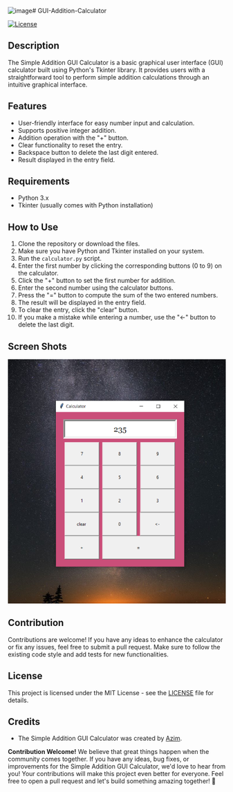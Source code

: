 ![image](https://github.com/azim-qadri/GUI-Addition-Calculator/assets/50347784/02da0e34-a260-4e72-be54-be5fd75bd5bc)# GUI-Addition-Calculator

[![License](https://img.shields.io/badge/license-MIT-blue.svg)](https://opensource.org/licenses/MIT)

## Description

The Simple Addition GUI Calculator is a basic graphical user interface (GUI) calculator built using Python's Tkinter library. It provides users with a straightforward tool to perform simple addition calculations through an intuitive graphical interface.

## Features

- User-friendly interface for easy number input and calculation.
- Supports positive integer addition.
- Addition operation with the "+" button.
- Clear functionality to reset the entry.
- Backspace button to delete the last digit entered.
- Result displayed in the entry field.

## Requirements

- Python 3.x
- Tkinter (usually comes with Python installation)

## How to Use

1. Clone the repository or download the files.
2. Make sure you have Python and Tkinter installed on your system.
3. Run the `calculator.py` script.
4. Enter the first number by clicking the corresponding buttons (0 to 9) on the calculator.
5. Click the "+" button to set the first number for addition.
6. Enter the second number using the calculator buttons.
7. Press the "=" button to compute the sum of the two entered numbers.
8. The result will be displayed in the entry field.
9. To clear the entry, click the "clear" button.
10. If you make a mistake while entering a number, use the "<-" button to delete the last digit.

## Screen Shots

![Image](https://github.com/azim-qadri/GUI-Addition-Calculator/blob/main/Screenshot%20(80).png)


## Contribution

Contributions are welcome! If you have any ideas to enhance the calculator or fix any issues, feel free to submit a pull request. Make sure to follow the existing code style and add tests for new functionalities.

## License

This project is licensed under the MIT License - see the [LICENSE](LICENSE) file for details.

## Credits

- The Simple Addition GUI Calculator was created by [Azim](https://github.com/azim-qadri).

**Contribution Welcome!** We believe that great things happen when the community comes together. If you have any ideas, bug fixes, or improvements for the Simple Addition GUI Calculator, we'd love to hear from you! Your contributions will make this project even better for everyone. Feel free to open a pull request and let's build something amazing together! 🚀
